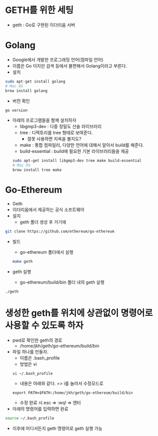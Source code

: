 # GETH를 위한 세팅

- geth : Go로 구현된 이더리움 서버

# Golang

- Google에서 개발한 프로그래밍 언어(컴파일 언어)
- 이름은 Go 이지만 검색 등에서 불편해서 Golang이라고 부른다.
- 설치

```sh
sudo apt-get install golang
# Mac OS
brew install golang
```

- 버전 확인

```sh
go version
```

- 아래의 프로그램들을 함께 설치하자
  - libgmp3-dev : 다중 정밀도 산술 라이브러리
  - tree : 디렉토리를 tree 형태로 보여준다.
    - 잘못 사용하면 지옥을 볼지도?
  - make : 통합 컴파일러, 다양한 언어에 대해서 알아서 build를 해준다.
  - build-essential : build에 필요한 기본 라이브러리들을 제공
  ```sh
  sudo apt-get install libgmp3-dev tree make build-essential
  # Mac OS
  brew install tree make
  ```

# Go-Ethereum

- Geth
- 이더리움에서 제공하는 공식 소프트웨어
- 설치
  - geth 폴더 생성 후 거기에

```sh
git clone https://github.com/ethereum/go-ethereum
```

- 빌드

  - go-ethereum 폴더에서 실행

  ```sh
  make geth
  ```

- geth 실행
  - go-ethereum/build/bin 폴더 내의 geth 실행

```sh
./geth
```

# 생성한 geth를 위치에 상관없이 명령어로 사용할 수 있도록 하자

- pwd로 확인한 geth의 경로
  - /home/jkh/geth/go-ethereum/build/bin
- 파일 하나를 만들자.
  - 이름은 .bash_profile
  - 방법은 vi
  ```sh
  vi ~/.bash_profile
  ```
  - 내용은 아래와 같다. => i를 눌러서 수정모드로
  ```
  export PATH=$PATH:/home/jkh/geth/go-ethereum/build/bin
  ```
  - 수정 완료 시 esc => :wq! => 엔터
- 아래의 명령어를 입력하면 완료

```sh
source ~/.bash_profile
```

- 이후에 어디서든지 geth 명령어로 geth 실행 가능
